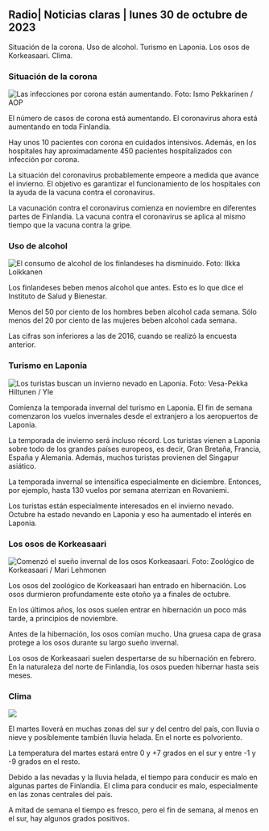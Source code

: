 ## Radio\| Noticias claras \| lunes 30 de octubre de 2023

Situación de la corona. Uso de alcohol. Turismo en Laponia. Los osos de Korkeasaari. Clima.

### Situación de la corona

![Las infecciones por corona están aumentando. Foto: Ismo Pekkarinen / AOP](https://images.cdn.yle.fi/image/upload/c_crop,h_1992,w_3543,x_0,y_232/ar_1.7777777777777777,c_fill,g_faces,h_675,w_1200/dpr_1.0/q_auto:eco/f_auto/fl_lossy/v1698673937/39-1193332653fb40a9c4a2)

El número de casos de corona está aumentando. El coronavirus ahora está aumentando en toda Finlandia.

Hay unos 10 pacientes con corona en cuidados intensivos. Además, en los hospitales hay aproximadamente 450 pacientes hospitalizados con infección por corona.

La situación del coronavirus probablemente empeore a medida que avance el invierno. El objetivo es garantizar el funcionamiento de los hospitales con la ayuda de la vacuna contra el coronavirus.

La vacunación contra el coronavirus comienza en noviembre en diferentes partes de Finlandia. La vacuna contra el coronavirus se aplica al mismo tiempo que la vacuna contra la gripe.

### Uso de alcohol

![El consumo de alcohol de los finlandeses ha disminuido. Foto: Ilkka Loikkanen](https://images.cdn.yle.fi/image/upload/c_crop,h_2160,w_3840,x_0,y_325/ar_1.7777777777777777,c_fill,g_faces,h_675,w_1200/dpr_1.0/q_auto:eco/f_auto/fl_lossy/v1682602904/39-1105424644a7b35b4046)

Los finlandeses beben menos alcohol que antes. Esto es lo que dice el Instituto de Salud y Bienestar.

Menos del 50 por ciento de los hombres beben alcohol cada semana. Sólo menos del 20 por ciento de las mujeres beben alcohol cada semana.

Las cifras son inferiores a las de 2016, cuando se realizó la encuesta anterior.

### Turismo en Laponia

![Los turistas buscan un invierno nevado en Laponia. Foto: Vesa-Pekka Hiltunen / Yle](https://images.cdn.yle.fi/image/upload/c_crop,h_3375,w_6000,x_0,y_473/ar_1.7777777777777777,c_fill,g_faces,h_675,w_1200/dpr_1.0/q_auto:eco/f_auto/fl_lossy/v1673250132/39-105687963bbc441bd57b)

Comienza la temporada invernal del turismo en Laponia. El fin de semana comenzaron los vuelos invernales desde el extranjero a los aeropuertos de Laponia.

La temporada de invierno será incluso récord. Los turistas vienen a Laponia sobre todo de los grandes países europeos, es decir, Gran Bretaña, Francia, España y Alemania. Además, muchos turistas provienen del Singapur asiático.

La temporada invernal se intensifica especialmente en diciembre. Entonces, por ejemplo, hasta 130 vuelos por semana aterrizan en Rovaniemi.

Los turistas están especialmente interesados en el invierno nevado. Octubre ha estado nevando en Laponia y eso ha aumentado el interés en Laponia.

### Los osos de Korkeasaari

![Comenzó el sueño invernal de los osos Korkeasaari. Foto: Zoológico de Korkeasaari / Mari Lehmonen](https://images.cdn.yle.fi/image/upload/c_crop,h_3239,w_5759,x_0,y_0/ar_1.7777777777777777,c_fill,g_faces,h_675,w_1200/dpr_1.0/q_auto:eco/f_auto/fl_lossy/v1698664391/39-1193141653f687431ff4)

Los osos del zoológico de Korkeasaari han entrado en hibernación. Los osos durmieron profundamente este otoño ya a finales de octubre.

En los últimos años, los osos suelen entrar en hibernación un poco más tarde, a principios de noviembre.

Antes de la hibernación, los osos comían mucho. Una gruesa capa de grasa protege a los osos durante su largo sueño invernal.

Los osos de Korkeasaari suelen despertarse de su hibernación en febrero. En la naturaleza del norte de Finlandia, los osos pueden hibernar hasta seis meses.

### Clima

![](https://images.cdn.yle.fi/image/upload/c_crop,h_1080,w_1919,x_0,y_0/ar_1.7777777777777777,c_fill,g_faces,h_675,w_1200/dpr_1.0/q_auto:eco/f_auto/fl_lossy/v1698681609/39-1193390653fd2ed08682)

El martes lloverá en muchas zonas del sur y del centro del país, con lluvia o nieve y posiblemente también lluvia helada. En el norte es polvoriento.

La temperatura del martes estará entre 0 y +7 grados en el sur y entre -1 y -9 grados en el resto.

Debido a las nevadas y la lluvia helada, el tiempo para conducir es malo en algunas partes de Finlandia. El clima para conducir es malo, especialmente en las zonas centrales del país.

A mitad de semana el tiempo es fresco, pero el fin de semana, al menos en el sur, hay algunos grados positivos.